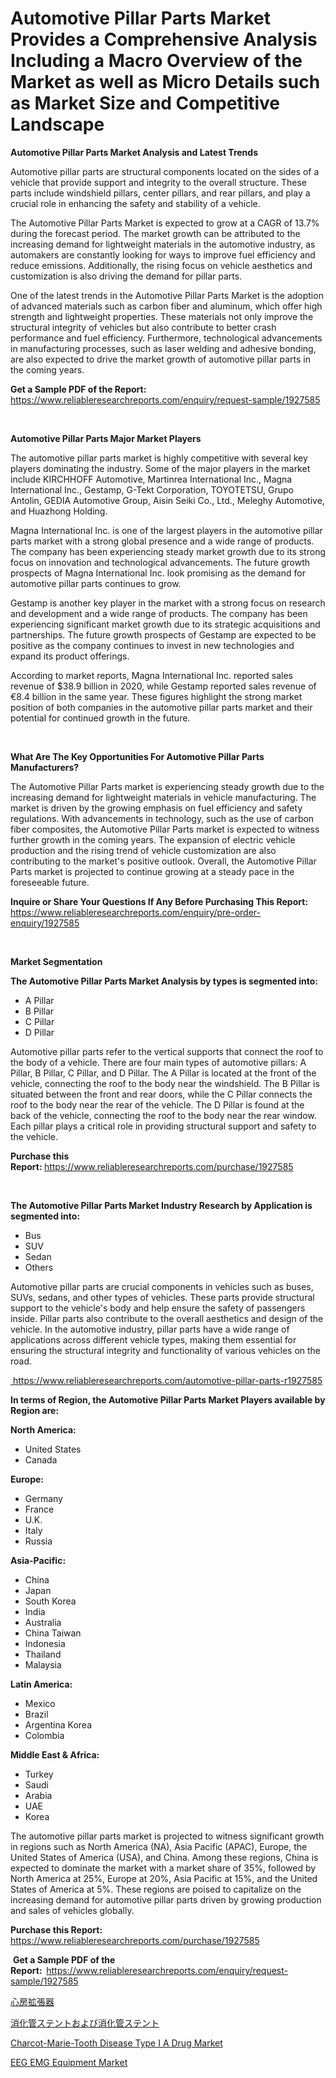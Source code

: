 <p><h1>Automotive Pillar Parts Market Provides a Comprehensive Analysis Including a Macro Overview of the Market as well as Micro Details such as Market Size and Competitive Landscape</h1></p><p><strong>Automotive Pillar Parts Market Analysis and Latest Trends</strong></p>
<p><p>Automotive pillar parts are structural components located on the sides of a vehicle that provide support and integrity to the overall structure. These parts include windshield pillars, center pillars, and rear pillars, and play a crucial role in enhancing the safety and stability of a vehicle. </p><p>The Automotive Pillar Parts Market is expected to grow at a CAGR of 13.7% during the forecast period. The market growth can be attributed to the increasing demand for lightweight materials in the automotive industry, as automakers are constantly looking for ways to improve fuel efficiency and reduce emissions. Additionally, the rising focus on vehicle aesthetics and customization is also driving the demand for pillar parts.</p><p>One of the latest trends in the Automotive Pillar Parts Market is the adoption of advanced materials such as carbon fiber and aluminum, which offer high strength and lightweight properties. These materials not only improve the structural integrity of vehicles but also contribute to better crash performance and fuel efficiency. Furthermore, technological advancements in manufacturing processes, such as laser welding and adhesive bonding, are also expected to drive the market growth of automotive pillar parts in the coming years.</p></p>
<p><strong>Get a Sample PDF of the Report:&nbsp;</strong> <a href="https://www.reliableresearchreports.com/enquiry/request-sample/1927585">https://www.reliableresearchreports.com/enquiry/request-sample/1927585</a></p>
<p>&nbsp;</p>
<p><strong>Automotive Pillar Parts Major Market Players</strong></p>
<p><p>The automotive pillar parts market is highly competitive with several key players dominating the industry. Some of the major players in the market include KIRCHHOFF Automotive, Martinrea International Inc., Magna International Inc., Gestamp, G-Tekt Corporation, TOYOTETSU, Grupo Antolin, GEDIA Automotive Group, Aisin Seiki Co., Ltd., Meleghy Automotive, and Huazhong Holding.</p><p>Magna International Inc. is one of the largest players in the automotive pillar parts market with a strong global presence and a wide range of products. The company has been experiencing steady market growth due to its strong focus on innovation and technological advancements. The future growth prospects of Magna International Inc. look promising as the demand for automotive pillar parts continues to grow.</p><p>Gestamp is another key player in the market with a strong focus on research and development and a wide range of products. The company has been experiencing significant market growth due to its strategic acquisitions and partnerships. The future growth prospects of Gestamp are expected to be positive as the company continues to invest in new technologies and expand its product offerings.</p><p>According to market reports, Magna International Inc. reported sales revenue of $38.9 billion in 2020, while Gestamp reported sales revenue of €8.4 billion in the same year. These figures highlight the strong market position of both companies in the automotive pillar parts market and their potential for continued growth in the future.</p></p>
<p>&nbsp;</p>
<p><strong>What Are The Key Opportunities For Automotive Pillar Parts Manufacturers?</strong></p>
<p><p>The Automotive Pillar Parts market is experiencing steady growth due to the increasing demand for lightweight materials in vehicle manufacturing. The market is driven by the growing emphasis on fuel efficiency and safety regulations. With advancements in technology, such as the use of carbon fiber composites, the Automotive Pillar Parts market is expected to witness further growth in the coming years. The expansion of electric vehicle production and the rising trend of vehicle customization are also contributing to the market's positive outlook. Overall, the Automotive Pillar Parts market is projected to continue growing at a steady pace in the foreseeable future.</p></p>
<p><strong>Inquire or Share Your Questions If Any Before Purchasing This Report:</strong> <a href="https://www.reliableresearchreports.com/enquiry/pre-order-enquiry/1927585">https://www.reliableresearchreports.com/enquiry/pre-order-enquiry/1927585</a></p>
<p>&nbsp;</p>
<p><strong>Market Segmentation</strong></p>
<p><strong>The Automotive Pillar Parts Market Analysis by types is segmented into:</strong></p>
<p><ul><li>A Pillar</li><li>B Pillar</li><li>C Pillar</li><li>D Pillar</li></ul></p>
<p><p>Automotive pillar parts refer to the vertical supports that connect the roof to the body of a vehicle. There are four main types of automotive pillars: A Pillar, B Pillar, C Pillar, and D Pillar. The A Pillar is located at the front of the vehicle, connecting the roof to the body near the windshield. The B Pillar is situated between the front and rear doors, while the C Pillar connects the roof to the body near the rear of the vehicle. The D Pillar is found at the back of the vehicle, connecting the roof to the body near the rear window. Each pillar plays a critical role in providing structural support and safety to the vehicle.</p></p>
<p><strong>Purchase this Report:&nbsp;</strong><a href="https://www.reliableresearchreports.com/purchase/1927585">https://www.reliableresearchreports.com/purchase/1927585</a></p>
<p>&nbsp;</p>
<p><strong>The Automotive Pillar Parts Market Industry Research by Application is segmented into:</strong></p>
<p><ul><li>Bus</li><li>SUV</li><li>Sedan</li><li>Others</li></ul></p>
<p><p>Automotive pillar parts are crucial components in vehicles such as buses, SUVs, sedans, and other types of vehicles. These parts provide structural support to the vehicle's body and help ensure the safety of passengers inside. Pillar parts also contribute to the overall aesthetics and design of the vehicle. In the automotive industry, pillar parts have a wide range of applications across different vehicle types, making them essential for ensuring the structural integrity and functionality of various vehicles on the road.</p></p>
<p><a href="https://www.reliableresearchreports.com/automotive-pillar-parts-r1927585">&nbsp;https://www.reliableresearchreports.com/automotive-pillar-parts-r1927585</a></p>
<p><strong>In terms of Region, the Automotive Pillar Parts Market Players available by Region are:</strong></p>
<p>
    <p> <strong> North America: </strong>
        <ul>
            <li>United States</li>
            <li>Canada</li>
        </ul>
        </p> 
    <p> <strong> Europe: </strong>
        <ul>
            <li>Germany</li>
            <li>France</li>
            <li>U.K.</li>
            <li>Italy</li>
            <li>Russia</li>
        </ul>
        </p> 
    <p> <strong> Asia-Pacific: </strong>
        <ul>
            <li>China</li>
            <li>Japan</li>
            <li>South Korea</li>
            <li>India</li>
            <li>Australia</li>
            <li>China Taiwan</li>
            <li>Indonesia</li>
            <li>Thailand</li>
            <li>Malaysia</li>
        </ul>
        </p> 
    <p> <strong> Latin America: </strong>
        <ul>
            <li>Mexico</li>
            <li>Brazil</li>
            <li>Argentina Korea</li>
            <li>Colombia</li>
        </ul>
        </p> 
    <p> <strong> Middle East & Africa: </strong>
        <ul>
            <li>Turkey</li>
            <li>Saudi</li>
            <li>Arabia</li>
            <li>UAE</li>
            <li>Korea</li>
        </ul>
    </p>
    </p>
<p><p>The automotive pillar parts market is projected to witness significant growth in regions such as North America (NA), Asia Pacific (APAC), Europe, the United States of America (USA), and China. Among these regions, China is expected to dominate the market with a market share of 35%, followed by North America at 25%, Europe at 20%, Asia Pacific at 15%, and the United States of America at 5%. These regions are poised to capitalize on the increasing demand for automotive pillar parts driven by growing production and sales of vehicles globally.</p></p>
<p><strong>Purchase this Report: </strong><a href="https://www.reliableresearchreports.com/purchase/1927585">https://www.reliableresearchreports.com/purchase/1927585</a></p>
<p>&nbsp;<strong>Get a Sample PDF of the Report:&nbsp;&nbsp;</strong><a href="https://www.reliableresearchreports.com/enquiry/request-sample/1927585">https://www.reliableresearchreports.com/enquiry/request-sample/1927585</a></p>
<p><strong></strong></p>
<p><p><a href="https://github.com/moulafa/Market-Research-Report-List-2/blob/main/2545471116595.md">心房拡張器</a></p><p><a href="https://medium.com/@kyaorris56456/2024%E5%B9%B4%E3%81%8B%E3%82%892031%E5%B9%B4%E3%81%BE%E3%81%A7%E3%81%AE%E6%9C%9F%E9%96%93%E3%81%AB%E3%81%8A%E3%81%91%E3%82%8B%E6%B6%88%E5%8C%96%E5%99%A8%E3%81%8A%E3%82%88%E3%81%B3gi%E3%82%B9%E3%83%86%E3%83%B3%E3%83%88%E5%B8%82%E5%A0%B4%E3%82%B7%E3%82%A7%E3%82%A2%E3%81%A8%E7%AB%B6%E4%BA%89%E7%92%B0%E5%A2%83%E3%81%AB%E9%96%A2%E3%81%99%E3%82%8B%E6%B4%9E%E5%AF%9F-6a0e885247bf">消化管ステントおよび消化管ステント</a></p><p><a href="https://github.com/juniordelafrance/Market-Research-Report-List-3/blob/main/charcot-marie-tooth-disease-type-i-a-drug-market.md">Charcot-Marie-Tooth Disease Type I A Drug Market</a></p><p><a href="https://github.com/rahu1506/Market-Research-Report-List-4/blob/main/eeg-emg-equipment-market.md">EEG EMG Equipment Market</a></p></p>